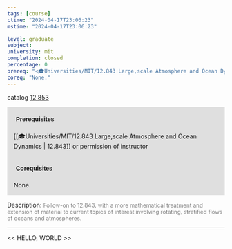 ```yaml
---
tags: [course]
ctime: "2024-04-17T23:06:23"
mstime: "2024-04-17T23:06:23"

level: graduate
subject: 
university: mit
completion: closed
percentage: 0
prereq: "<🎓Universities/MIT/12.843 Large,scale Atmosphere and Ocean Dynamics> or permission of instructor"
coreq: "None."
---
```


catalog [12.853](http://student.mit.edu/catalog/m12c.html#12.853)

<span style="display: block; padding: 15px; background-color: rgb(100, 100, 100, 0.2);"><font id="m_prereq858_0" style="display: block; font-family: Arial, sans-serif; font-weight: bold; padding: 5px">Prerequisites</font><br><span id="prereq858_0">[[🎓Universities/MIT/12.843 Large,scale Atmosphere and Ocean Dynamics | 12.843]] or permission of instructor</span></span>
<span style="display: block; padding: 15px; background-color: rgb(100, 100, 100, 0.2);"><font id="m_coreq858_0" style="display: block; font-family: Arial, sans-serif; font-weight: bold; padding: 5px">Corequisites</font><br><span id="coreq858_0">None.</span></span>

<font style="">Description:</font>
<font style="color: grey; font-size: 0.8rem;">Follow-on to 12.843, with a more mathematical treatment and extension of material to current topics of interest involving rotating, stratified flows of oceans and atmospheres.</font>



---

<< HELLO, WORLD >>
